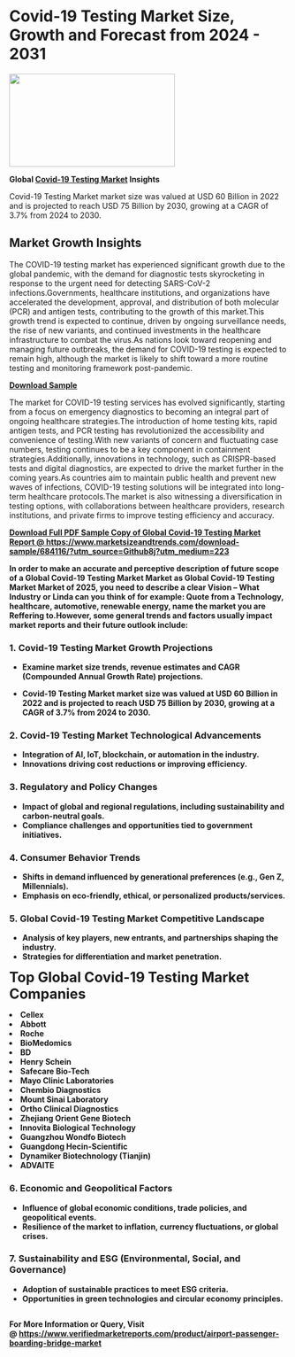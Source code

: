 <H1>Covid-19 Testing Market Size, Growth and Forecast from 2024 - 2031</H1><img class="aligncenter size-medium wp-image-584254" src="https://thirdeyenews.in/wp-content/uploads/2024/09/Global-Market-Research-300x168.jpeg" alt="" width="300" height="168" /><p><strong>Global&nbsp;<a href="https://www.marketsizeandtrends.com/download-sample/684116/?utm_source=Github8j?utm_medium=223">Covid-19 Testing Market</a> Insights</strong></p><p>Covid-19 Testing Market market size was valued at USD 60 Billion in 2022 and is projected to reach USD 75 Billion by 2030, growing at a CAGR of 3.7% from 2024 to 2030.</p><p><h2>Market Growth Insights</h2> <p>The COVID-19 testing market has experienced significant growth due to the global pandemic, with the demand for diagnostic tests skyrocketing in response to the urgent need for detecting SARS-CoV-2 infections.Governments, healthcare institutions, and organizations have accelerated the development, approval, and distribution of both molecular (PCR) and antigen tests, contributing to the growth of this market.This growth trend is expected to continue, driven by ongoing surveillance needs, the rise of new variants, and continued investments in the healthcare infrastructure to combat the virus.As nations look toward reopening and managing future outbreaks, the demand for COVID-19 testing is expected to remain high, although the market is likely to shift toward a more routine testing and monitoring framework post-pandemic.</p> <p><strong><a href="#">Download Sample</a></strong></p> <p>The market for COVID-19 testing services has evolved significantly, starting from a focus on emergency diagnostics to becoming an integral part of ongoing healthcare strategies.The introduction of home testing kits, rapid antigen tests, and PCR testing has revolutionized the accessibility and convenience of testing.With new variants of concern and fluctuating case numbers, testing continues to be a key component in containment strategies.Additionally, innovations in technology, such as CRISPR-based tests and digital diagnostics, are expected to drive the market further in the coming years.As countries aim to maintain public health and prevent new waves of infections, COVID-19 testing solutions will be integrated into long-term healthcare protocols.The market is also witnessing a diversification in testing options, with collaborations between healthcare providers, research institutions, and private firms to improve testing efficiency and accuracy.<p><strong><a href="#"></p><p><span class=""><strong>Download Full PDF Sample Copy of Global Covid-19 Testing Market Report</strong> @ <a href="https://www.marketsizeandtrends.com/download-sample/684116/?utm_source=Github8j?utm_medium=223" target="_blank">https://www.marketsizeandtrends.com/download-sample/684116/?utm_source=Github8j?utm_medium=223</a></span></p><p>In order to make an accurate and perceptive description of future scope of a Global&nbsp;Covid-19 Testing Market Market as Global&nbsp;Covid-19 Testing Market Market of 2025, you need to describe a clear Vision &ndash; What Industry or Linda can you think of for example: Quote from a Technology, healthcare, automotive, renewable energy, name the market you are Reffering to.However, some general trends and factors usually impact market reports and their future outlook include:</p><h3>1.&nbsp;<strong>Covid-19 Testing Market Growth Projections</strong></h3><ul><li>Examine market size trends, revenue estimates and CAGR (Compounded Annual Growth Rate) projections.</li><li><p>Covid-19 Testing Market market size was valued at USD 60 Billion in 2022 and is projected to reach USD 75 Billion by 2030, growing at a CAGR of 3.7% from 2024 to 2030.</p></li></ul><h3>2.&nbsp;<strong>Covid-19 Testing Market Technological Advancements</strong></h3><ul><li>Integration of AI, IoT, blockchain, or automation in the industry.</li><li>Innovations driving cost reductions or improving efficiency.</li></ul><h3>3.&nbsp;<strong>Regulatory and Policy Changes</strong></h3><ul><li>Impact of global and regional regulations, including sustainability and carbon-neutral goals.</li><li>Compliance challenges and opportunities tied to government initiatives.</li></ul><h3>4.&nbsp;<strong>Consumer Behavior Trends</strong></h3><ul><li>Shifts in demand influenced by generational preferences (e.g., Gen Z, Millennials).</li><li>Emphasis on eco-friendly, ethical, or personalized products/services.</li></ul><h3>5.&nbsp;<strong>Global Covid-19 Testing Market Competitive Landscape</strong></h3><ul><li>Analysis of key players, new entrants, and partnerships shaping the industry.</li><li>Strategies for differentiation and market penetration.</li></ul><p data-pm-slice="1 1 []"><span style="color: inherit; font-family: inherit; font-size: 25px;">Top Global Covid-19 Testing Market Companies</span></p><div class="" data-test-id=""><p><li>Cellex</li><li> Abbott</li><li> Roche</li><li> BioMedomics</li><li> BD</li><li> Henry Schein</li><li> Safecare Bio-Tech</li><li> Mayo Clinic Laboratories</li><li> Chembio Diagnostics</li><li> Mount Sinai Laboratory</li><li> Ortho Clinical Diagnostics</li><li> Zhejiang Orient Gene Biotech</li><li> Innovita Biological Technology</li><li> Guangzhou Wondfo Biotech</li><li> Guangdong Hecin-Scientific</li><li> Dynamiker Biotechnology (Tianjin)</li><li> ADVAITE</li></p></div><h3>6.&nbsp;<strong>Economic and Geopolitical Factors</strong></h3><ul><li>Influence of global economic conditions, trade policies, and geopolitical events.</li><li>Resilience of the market to inflation, currency fluctuations, or global crises.</li></ul><h3>7.&nbsp;<strong>Sustainability and ESG (Environmental, Social, and Governance)</strong></h3><ul><li>Adoption of sustainable practices to meet ESG criteria.</li><li>Opportunities in green technologies and circular economy principles.</li></ul><h2><strong style="font-size: 14px;">For More Information or Query, Visit @&nbsp;</strong><a style="background-color: #ffffff; font-size: 14px;" href="https://www.marketsizeandtrends.com/report/covid-19-testing-market/" target="_blank">https://www.verifiedmarketreports.com/product/airport-passenger-boarding-bridge-market</a></h2>